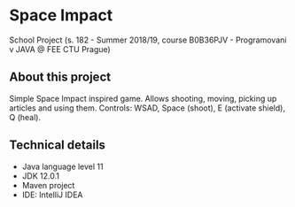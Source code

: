 # Space Impact
School Project (s. 182 - Summer 2018/19, course B0B36PJV - Programovani v JAVA @ FEE CTU Prague) 

## About this project
Simple Space Impact inspired game. Allows shooting, moving, picking up articles and using them. Controls: WSAD, Space (shoot), E (activate shield), Q (heal). 

## Technical details 
- Java language level 11
- JDK 12.0.1
- Maven project
- IDE: IntelliJ IDEA
